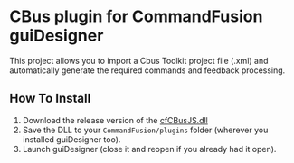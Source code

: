 # CBus plugin for CommandFusion guiDesigner

This project allows you to import a Cbus Toolkit project file (.xml) and automatically generate the required commands and feedback processing.

## How To Install
1. Download the release version of the [cfCBusJS.dll](https://github.com/CommandFusion/C-Bus-guiDesigner-Plugin/raw/master/bin/Release/cfCBusJS.dll)
2. Save the DLL to your `CommandFusion/plugins` folder (wherever you installed guiDesigner too).
3. Launch guiDesigner (close it and reopen if you already had it open).